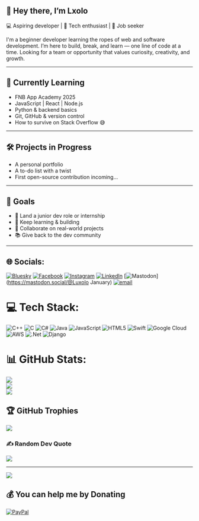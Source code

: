 ## 👋 Hey there, I’m Lxolo

💻 Aspiring developer | 🚀 Tech enthusiast | 🎯 Job seeker

I'm a beginner developer learning the ropes of web and software development. I’m here to build, break, and learn — one line of code at a time. Looking for a team or opportunity that values curiosity, creativity, and growth.

---

## 🌱 Currently Learning
- FNB App Academy 2025
- JavaScript | React | Node.js
- Python & backend basics
- Git, GitHub & version control
- How to survive on Stack Overflow 😅

---

## 🛠️ Projects in Progress
- A personal portfolio 
- A to-do list with a twist
- First open-source contribution incoming...

---

## 📌 Goals
- 🔎 Land a junior dev role or internship
- 🧠 Keep learning & building
- 🤝 Collaborate on real-world projects
- 📚 Give back to the dev community

---


## 🌐 Socials:
[![Bluesky](https://img.shields.io/badge/bluesky-0285FF?style=for-the-badge&logo=bluesky&logoColor=%23FFFFFF)](https://bsky.app/profile/041boyzin.bsky.social) [![Facebook](https://img.shields.io/badge/Facebook-%231877F2.svg?logo=Facebook&logoColor=white)](https://facebook.com/LuxoloJanuary) [![Instagram](https://img.shields.io/badge/Instagram-%23E4405F.svg?logo=Instagram&logoColor=white)](https://instagram.com/luxolojanuary) [![LinkedIn](https://img.shields.io/badge/LinkedIn-%230077B5.svg?logo=linkedin&logoColor=white)](https://linkedin.com/in/luxolo-january) [![Mastodon](https://img.shields.io/badge/-MASTODON-%232B90D9?logo=mastodon&logoColor=white)](https://mastodon.social/@Luxolo January) [![email](https://img.shields.io/badge/Email-D14836?logo=gmail&logoColor=white)](mailto:luxolojanuary07@gmail.com) 

# 💻 Tech Stack:
![C++](https://img.shields.io/badge/c++-%2300599C.svg?style=for-the-badge&logo=c%2B%2B&logoColor=white) ![C](https://img.shields.io/badge/c-%2300599C.svg?style=for-the-badge&logo=c&logoColor=white) ![C#](https://img.shields.io/badge/c%23-%23239120.svg?style=for-the-badge&logo=csharp&logoColor=white) ![Java](https://img.shields.io/badge/java-%23ED8B00.svg?style=for-the-badge&logo=openjdk&logoColor=white) ![JavaScript](https://img.shields.io/badge/javascript-%23323330.svg?style=for-the-badge&logo=javascript&logoColor=%23F7DF1E) ![HTML5](https://img.shields.io/badge/html5-%23E34F26.svg?style=for-the-badge&logo=html5&logoColor=white) ![Swift](https://img.shields.io/badge/swift-F54A2A?style=for-the-badge&logo=swift&logoColor=white) ![Google Cloud](https://img.shields.io/badge/GoogleCloud-%234285F4.svg?style=for-the-badge&logo=google-cloud&logoColor=white) ![AWS](https://img.shields.io/badge/AWS-%23FF9900.svg?style=for-the-badge&logo=amazon-aws&logoColor=white) ![.Net](https://img.shields.io/badge/.NET-5C2D91?style=for-the-badge&logo=.net&logoColor=white) ![Django](https://img.shields.io/badge/django-%23092E20.svg?style=for-the-badge&logo=django&logoColor=white)
# 📊 GitHub Stats:
![](https://github-readme-stats.vercel.app/api?username=luxolojanuary28&theme=merko&hide_border=false&include_all_commits=false&count_private=false)<br/>
![](https://nirzak-streak-stats.vercel.app/?user=luxolojanuary28&theme=merko&hide_border=false)<br/>
![](https://github-readme-stats.vercel.app/api/top-langs/?username=luxolojanuary28&theme=merko&hide_border=false&include_all_commits=false&count_private=false&layout=compact)

## 🏆 GitHub Trophies
![](https://github-profile-trophy.vercel.app/?username=luxolojanuary28&theme=merko&no-frame=false&no-bg=false&margin-w=4)

### ✍️ Random Dev Quote
![](https://quotes-github-readme.vercel.app/api?type=vetical&theme=merko)

---
[![](https://visitcount.itsvg.in/api?id=luxolojanuary28&icon=0&color=0)](https://visitcount.itsvg.in)

  ## 💰 You can help me by Donating
  [![PayPal](https://img.shields.io/badge/PayPal-00457C?style=for-the-badge&logo=paypal&logoColor=white)](https://paypal.me/luxoloj) 

  
<!-- Proudly created with GPRM ( https://gprm.itsvg.in ) -->
